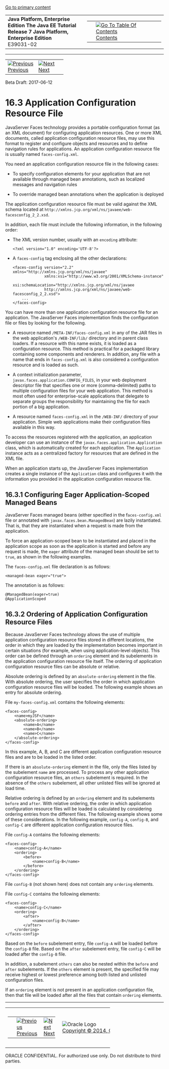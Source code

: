 [Go to primary content](#BEGIN)

<table>
<colgroup>
<col width="50%" />
<col width="50%" />
</colgroup>
<tbody>
<tr class="odd">
<td><strong>Java Platform, Enterprise Edition The Java EE Tutorial</strong><br />
<strong>Release 7 Java Platform, Enterprise Edition</strong><br />
E39031-02</td>
<td><table>
<tbody>
<tr class="odd">
<td> </td>
<td><a href="toc.htm"><img src="../../dcommon/gifs/toc.gif" alt="Go To Table Of Contents" /><br />
<span class="icon">Contents</span></a></td>
</tr>
</tbody>
</table></td>
</tr>
</tbody>
</table>

-----

<table>
<tbody>
<tr class="odd">
<td><a href="jsf-configure002.htm"><img src="../../dcommon/gifs/leftnav.gif" alt="Previous" /><br />
<span class="icon">Previous</span></a> </td>
<td><a href="jsf-configure004.htm"><img src="../../dcommon/gifs/rightnav.gif" alt="Next" /><br />
<span class="icon">Next</span></a></td>
<td> </td>
</tr>
</tbody>
</table>

Beta Draft: 2017-06-12

# 16.3 Application Configuration Resource File

JavaServer Faces technology provides a portable configuration format (as
an XML document) for configuring application resources. One or more XML
documents, called application configuration resource files, may use this
format to register and configure objects and resources and to define
navigation rules for applications. An application configuration resource
file is usually named `faces-config.xml`.

You need an application configuration resource file in the following
cases:

  - To specify configuration elements for your application that are not
    available through managed bean annotations, such as localized
    messages and navigation rules

  - To override managed bean annotations when the application is
    deployed

The application configuration resource file must be valid against the
XML schema located at
`http://xmlns.jcp.org/xml/ns/javaee/web-facesconfig_2_2.xsd`.

In addition, each file must include the following information, in the
following order:

  - The XML version number, usually with an `encoding` attribute:
    
    ``` oac_no_warn
    <?xml version="1.0" encoding='UTF-8'?>
    ```

  - A `faces-config` tag enclosing all the other
    declarations:
    
    ``` oac_no_warn
    <faces-config version="2.2" xmlns="http://xmlns.jcp.org/xml/ns/javaee" 
                  xmlns:xsi="http://www.w3.org/2001/XMLSchema-instance" 
                  xsi:schemaLocation="http://xmlns.jcp.org/xml/ns/javaee 
                  http://xmlns.jcp.org/xml/ns/javaee/web-facesconfig_2_2.xsd"> 
        ...
    </faces-config>
    ```

You can have more than one application configuration resource file for
an application. The JavaServer Faces implementation finds the
configuration file or files by looking for the following.

  - A resource named `/META-INF/faces-config.xml` in any of the JAR
    files in the web application's `/WEB-INF/lib/` directory and in
    parent class loaders. If a resource with this name exists, it is
    loaded as a configuration resource. This method is practical for a
    packaged library containing some components and renderers. In
    addition, any file with a name that ends in `faces-config.xml` is
    also considered a configuration resource and is loaded as such.

  - A context initialization parameter,
    `javax.faces.application.CONFIG_FILES`, in your web deployment
    descriptor file that specifies one or more (comma-delimited) paths
    to multiple configuration files for your web application. This
    method is most often used for enterprise-scale applications that
    delegate to separate groups the responsibility for maintaining the
    file for each portion of a big application.

  - A resource named `faces-config.xml` in the `/WEB-INF/` directory of
    your application. Simple web applications make their configuration
    files available in this way.

To access the resources registered with the application, an application
developer can use an instance of the
`javax.faces.application.Application` class, which is automatically
created for each application. The `Application` instance acts as a
centralized factory for resources that are defined in the XML file.

When an application starts up, the JavaServer Faces implementation
creates a single instance of the `Application` class and configures it
with the information you provided in the application configuration
resource file.

## 16.3.1 Configuring Eager Application-Scoped Managed Beans

JavaServer Faces managed beans (either specified in the
f`aces-config.xml` file or annotated with
`javax.faces.bean.ManagedBean`) are lazily instantiated. That is, that
they are instantiated when a request is made from the application.

To force an application-scoped bean to be instantiated and placed in the
application scope as soon as the application is started and before any
request is made, the `eager` attribute of the managed bean should be set
to `true`, as shown in the following examples.

The `faces-config.xml` file declaration is as follows:

``` oac_no_warn
<managed-bean eager="true">
```

The annotation is as follows:

``` oac_no_warn
@ManagedBean(eager=true)
@ApplicationScoped
```

## 16.3.2 Ordering of Application Configuration Resource Files

Because JavaServer Faces technology allows the use of multiple
application configuration resource files stored in different locations,
the order in which they are loaded by the implementation becomes
important in certain situations (for example, when using
application-level objects). This order can be defined through an
`ordering` element and its subelements in the application configuration
resource file itself. The ordering of application configuration resource
files can be absolute or relative.

Absolute ordering is defined by an `absolute-ordering` element in the
file. With absolute ordering, the user specifies the order in which
application configuration resource files will be loaded. The following
example shows an entry for absolute ordering.

File `my-faces-config.xml` contains the following elements:

``` oac_no_warn
<faces-config>
    <name>myJSF</name>
    <absolute-ordering>
        <name>A</name>
        <name>B</name>
        <name>C</name>
    </absolute-ordering>
</faces-config>
```

In this example, A, B, and C are different application configuration
resource files and are to be loaded in the listed order.

If there is an `absolute-ordering` element in the file, only the files
listed by the subelement `name` are processed. To process any other
application configuration resource files, an `others` subelement is
required. In the absence of the `others` subelement, all other unlisted
files will be ignored at load time.

Relative ordering is defined by an `ordering` element and its
subelements `before` and `after`. With relative ordering, the order in
which application configuration resource files will be loaded is
calculated by considering ordering entries from the different files. The
following example shows some of these considerations. In the following
example, `config-A`, `config-B`, and `config-C` are different
application configuration resource files.

File `config-A` contains the following elements:

``` oac_no_warn
<faces-config>
    <name>config-A</name>
    <ordering>
        <before>
            <name>config-B</name>
        </before>
    </ordering>
</faces-config>
```

File `config-B` (not shown here) does not contain any `ordering`
elements.

File `config-C` contains the following elements:

``` oac_no_warn
<faces-config>
    <name>config-C</name>
    <ordering>
        <after>
            <name>config-B</name>
        </after>
    </ordering>
</faces-config>
```

Based on the `before` subelement entry, file `config-A` will be loaded
before the `config-B` file. Based on the `after` subelement entry, file
`config-C` will be loaded after the `config-B` file.

In addition, a subelement `others` can also be nested within the
`before` and `after` subelements. If the `others` element is present,
the specified file may receive highest or lowest preference among both
listed and unlisted configuration files.

If an `ordering` element is not present in an application configuration
file, then that file will be loaded after all the files that contain
`ordering` elements.

-----

<table style="width:66%;">
<colgroup>
<col width="33%" />
<col width="0%" />
<col width="33%" />
</colgroup>
<tbody>
<tr class="odd">
<td><table style="width:96%;">
<colgroup>
<col width="0%" />
<col width="48%" />
<col width="48%" />
</colgroup>
<tbody>
<tr class="odd">
<td> </td>
<td><a href="jsf-configure002.htm"><img src="../../dcommon/gifs/leftnav.gif" alt="Previous" /><br />
<span class="icon">Previous</span></a> </td>
<td><a href="jsf-configure004.htm"><img src="../../dcommon/gifs/rightnav.gif" alt="Next" /><br />
<span class="icon">Next</span></a></td>
</tr>
</tbody>
</table></td>
<td><img src="../../dcommon/gifs/oracle.gif" alt="Oracle Logo" class="copyrightlogo" /> <a href="../../dcommon/html/cpyr.htm"><br />
<span class="copyrightlogo">Copyright © 2014, Oracle and/or its affiliates. All rights reserved.</span></a></td>
<td><table>
<tbody>
<tr class="odd">
<td> </td>
<td><a href="toc.htm"><img src="../../dcommon/gifs/toc.gif" alt="Go To Table Of Contents" /><br />
<span class="icon">Contents</span></a></td>
</tr>
</tbody>
</table></td>
</tr>
</tbody>
</table>

ORACLE CONFIDENTIAL. For authorized use only. Do not distribute to third parties.
